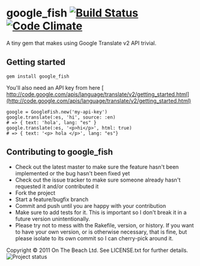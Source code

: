 # google_fish [![Build Status](https://travis-ci.org/onthebeach/google_fish.png?branch=master)](http://travis-ci.org/onthebeach/google_fish) [![Code Climate](https://codeclimate.com/badge.png)](https://codeclimate.com/github/onthebeach/google_fish)

A tiny gem that makes using Google Translate v2 API trivial.

Getting started
---------------

    gem install google_fish

You'll also need an API key from here [ http://code.google.com/apis/language/translate/v2/getting_started.html](http://code.google.com/apis/language/translate/v2/getting_started.html)

    google = GoogleFish.new('my-api-key')
    google.translate(:es, 'hi', source: :en)
    # => { text: 'hola', lang: "es" }
    google.translate(:es, '<p>hi</p>', html: true)
    # => { text: '<p> hola </p>', lang: "es"}


Contributing to google_fish
---------------------------

* Check out the latest master to make sure the feature hasn't been implemented or the bug hasn't been fixed yet
* Check out the issue tracker to make sure someone already hasn't requested it and/or contributed it
* Fork the project
* Start a feature/bugfix branch
* Commit and push until you are happy with your contribution
* Make sure to add tests for it. This is important so I don't break it in a future version unintentionally.
* Please try not to mess with the Rakefile, version, or history. If you want to have your own version, or is otherwise necessary, that is fine, but please isolate to its own commit so I can cherry-pick around it.

Copyright &copy; 2011 On The Beach Ltd. See LICENSE.txt for
further details.
![Project status](http://stillmaintained.com/onthebeach/google_fish.png)

